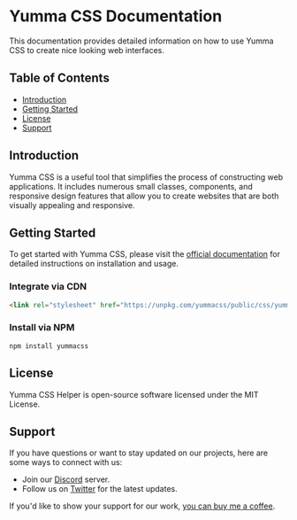 # Yumma CSS Documentation

This documentation provides detailed information on how to use Yumma CSS to create nice looking web interfaces.

## Table of Contents

- [Introduction](#introduction)
- [Getting Started](#getting-started)
- [License](#license)
- [Support](#support)

## Introduction

Yumma CSS is a useful tool that simplifies the process of constructing web applications. It includes numerous small classes, components, and responsive design features that allow you to create websites that are both visually appealing and responsive.

## Getting Started

To get started with Yumma CSS, please visit the [official documentation](https://yummacss.vercel.app/) for detailed instructions on installation and usage.

### Integrate via CDN
```html
<link rel="stylesheet" href="https://unpkg.com/yummacss/public/css/yumma.min.css" crossorigin="anonymous">
```

### Install via NPM
```
npm install yummacss
```

## License

Yumma CSS Helper is open-source software licensed under the MIT License.

## Support

If you have questions or want to stay updated on our projects, here are some ways to connect with us:

- Join our [Discord](https://discord.gg/CGw5vyqmQ6) server.
- Follow us on [Twitter](https://twitter.com/yummacss) for the latest updates.

If you'd like to show your support for our work, [you can buy me a coffee](https://www.buymeacoffee.com/rrenildoo).